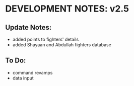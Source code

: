 # DEVELOPMENT NOTES: v2.5

## Update Notes:
- added points to fighters' details
- added Shayaan and Abdullah fighters database

## To Do:
-  command revamps
-  data input